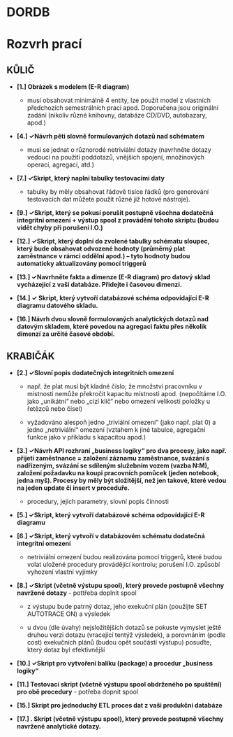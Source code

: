 # DORDB #


# Rozvrh prací #

## KŮLIČ ##
- **[1.] Obrázek s modelem (E-R diagram)**
	-  musí obsahovat minimálně 4 entity, lze použít model z vlastních předchozích
semestrálních prací apod. Doporučena jsou originální zadání (nikoliv různé knihovny,
databáze CD/DVD, autobazary, apod.)

- **[4.] ✓Návrh pěti slovně formulovaných dotazů nad schématem**
 
	- musí se jednat o různorodé
netriviální dotazy (navrhněte dotazy vedoucí na použití poddotazů, vnějších spojení,
množinových operací, agregací, atd.)

- **[7.] ✓Skript, který naplní tabulky testovacími daty**

	- tabulky by měly obsahovat řádově tisíce řádků
(pro generování testovacích dat můžete použít různé již hotové nástroje).

- **[9.] ✓Skript, který se pokusí porušit postupně všechna dodatečná integritní omezení + výstup spool z provádění tohoto skriptu (budou vidět chyby při porušení I.O.)**
- **[12.] ✓Skript, který doplní do zvolené tabulky schématu sloupec, který bude obsahovat odvozené hodnoty (průměrný plat zaměstnance v rámci oddělní apod.) – tyto hodnoty budou automaticky aktualizovány pomocí triggerů**
- **[13.] ✓Navrhněte fakta a dimenze (E-R diagram) pro datový sklad vycházející z vaší databáze. Přidejte i časovou dimenzi.**
- **[14.] ✓ Skript, který vytvoří databázové schéma odpovídající E-R diagramu datového skladu.**
- **[16.] Návrh dvou slovně formulovaných analytických dotazů nad datovým skladem, které povedou na agregaci faktu přes několik dimenzí za určité časové období.**


## KRABIČÁK ##
- **[2.] ✓Slovní popis dodatečných integritních omezení**

	- např. že plat musí být kladné číslo; že množství pracovníku v místnosti nemůže překročit kapacitu místnosti apod. (nepočítáme I.O. jako „unikátní“ nebo „cizí klíč“
nebo omezení velikosti položky u řetězců nebo čísel)

	- vyžadováno alespoň jedno „triviální omezení“ (jako např. plat 0) a jedno
„netriviální“ omezení (vztahem k jiné tabulce, agregační funkce jako v příkladu
s kapacitou apod.)
- **[3.] ✓Návrh API rozhraní „business logiky“ pro dva procesy, jako např. přijetí zaměstnance =
založení záznamu zaměstnance, svázání s nadřízeným, svázání se sdíleným služebním vozem
(vazba N:M), založení požadavku na koupi pracovních pomůcek (jeden notebook, jedna myš).
Procesy by měly být složitější, než jen takové, které vedou na jeden update či insert
v proceduře.**
	-  procedury, jejich parametry, slovní popis činnosti
- **[5.] ✓Skript, který vytvoří databázové schéma odpovídající E-R diagramu**
- **[6.] ✓Skript, který vytvoří v databázovém schématu dodatečná integritní omezení**
	- netriviální omezení budou realizována pomocí triggerů, které budou volat uložené
procedury provádějící kontrolu; porušení I.O. způsobí vyhození vlastní vyjímky
- **[8.] ✓Skript (včetně výstupu spool), který provede postupně všechny navržené dotazy** - pottřeba doplnit spool
	- z výstupu bude patrný dotaz, jeho exekuční plán (použijte SET AUTOTRACE ON) a
výsledek

	- u dvou (dle úvahy) nejsložitějších dotazů se pokuste vymyslet ještě druhou verzi
dotazu (vracející tentýž výsledek), a porovnáním (podle cost) exekučních plánů
(budou opět součástí výstupu) posuďte, který dotaz byl efektivnější

- **[10.] ✓Skript pro vytvoření balíku (package) a procedur „business logiky“**
- **[11.] Testovací skript (včetně výstupu spool obdrženého po spuštění) pro obě procedury** - potřeba dopnit spool
- **[15.] Skript pro jednoduchý ETL proces dat z vaši produkční databáze**
- **[17.] . Skript (včetně výstupu spool), který provede postupně všechny navržené analytické dotazy.**
